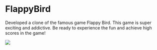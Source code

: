 # FlappyBird
Developed a clone of the famous game Flappy Bird.
This game is super exciting and addictive. Be ready to experience the fun and achieve high scores in the game!





![](Demo.gif)
